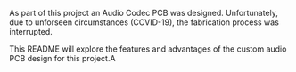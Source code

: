 

As part of this project an Audio Codec PCB was designed. Unfortunately, due to unforseen circumstances (COVID-19), the fabrication process was interrupted.

This README will explore the features and advantages of the custom audio PCB design for this project.A

